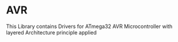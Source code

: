 # AVR
This Library contains Drivers for ATmega32 AVR Microcontroller with layered Architecture principle applied
